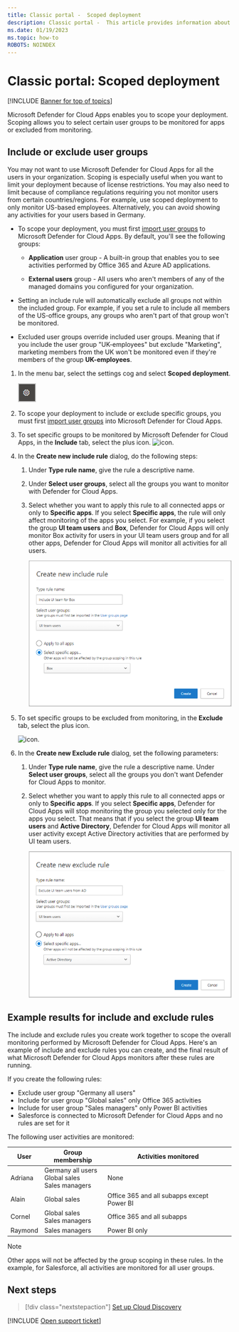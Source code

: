 ```yaml
---
title: Classic portal -  Scoped deployment
description: Classic portal -  This article provides information about how to scope your Defender for Cloud Apps deployment, including and excluding specific users or groups.
ms.date: 01/19/2023
ms.topic: how-to
ROBOTS: NOINDEX
---
```

# Classic portal: Scoped deployment

[!INCLUDE [Banner for top of topics](includes/banner.md)]

Microsoft Defender for Cloud Apps enables you to scope your deployment. Scoping allows you to select certain user groups to be monitored for apps or excluded from monitoring.

## Include or exclude user groups

You may not want to use Microsoft Defender for Cloud Apps for all the users in your organization. Scoping is especially useful when you want to limit your deployment because of license restrictions. You may also need to limit because of compliance regulations requiring you not monitor users from certain countries/regions. For example, use scoped deployment to only monitor US-based employees. Alternatively, you can avoid showing any activities for your users based in Germany.

- To scope your deployment, you must first [import user groups](user-groups.md) to Microsoft Defender for Cloud Apps. By default, you'll see the following groups:

  - **Application** user group -  A built-in group that enables you to see activities performed by Office 365 and Azure AD applications.

  - **External users** group - All users who aren't members of any of the managed domains you configured for your organization.

- Setting an include rule will automatically exclude all groups not within the included group. For example, if you set a rule to include all members of the US-office groups, any groups who aren't part of that group won't be monitored.

- Excluded user groups override included user groups. Meaning that if you include the user group "UK-employees" but exclude "Marketing", marketing members from the UK won't be monitored even if they're members of the group **UK-employees**.

1. In the menu bar, select the settings cog and select **Scoped deployment**.

    ![settings icon.](media/classic-settings-icon.png "settings icon")

2. To scope your deployment to include or exclude specific groups, you must first [import user groups](user-groups.md) into Microsoft Defender for Cloud Apps.

3. To set specific groups to be monitored by Microsoft Defender for Cloud Apps, in the **Include** tab, select the plus icon.
    ![icon.](media/classic-classic-plus-icon.png)

4. In the **Create new include rule** dialog, do the following steps:

    1. Under **Type rule name**, give the rule a descriptive name.
    2. Under **Select user groups**, select all the groups you want to monitor with Defender for Cloud Apps.
    3. Select whether you want to apply this rule to all connected apps or only to **Specific apps**. If you select **Specific apps**, the rule will only affect monitoring of the apps you select. For example, if you select the group **UI team users** and **Box**, Defender for Cloud Apps will only monitor Box activity for users in your UI team users group and for all other apps, Defender for Cloud Apps will monitor all activities for all users.

        ![include rule.](media/classic-include-rule.png)

5. To set specific groups to be excluded from monitoring, in the **Exclude** tab, select the plus icon.

   ![icon.](media/classic-classic-plus-icon.png)

6. In the **Create new Exclude rule** dialog, set the following parameters:

    1. Under **Type rule name**, give the rule a descriptive name.
    Under **Select user groups**, select all the groups you don't want Defender for Cloud Apps to monitor.
    2. Select whether you want to apply this rule to all connected apps or only to **Specific apps**. If you select **Specific apps**, Defender for Cloud Apps will stop monitoring the group you selected only for the apps you select. That means that if you select the group **UI team users** and **Active Directory**, Defender for Cloud Apps will monitor all user activity except Active Directory activities that are performed by UI team users.

       ![exclude rule.](media/classic-exclude-rule.png)

## Example results for include and exclude rules

The include and exclude rules you create work together to scope the overall monitoring performed by Microsoft Defender for Cloud Apps. Here's an example of include and exclude rules you can create, and the final result of what Microsoft Defender for Cloud Apps monitors after these rules are running.

If you create the following rules:

- Exclude user group "Germany all users"
- Include for user group "Global sales" only Office 365 activities
- Include for user group "Sales managers" only Power BI activities
- Salesforce is connected to Microsoft Defender for Cloud Apps and no rules are set for it

The following user activities are monitored:

|User|Group membership|Activities monitored|
|----|----|----|
|Adriana|Germany all users<br />Global sales<br />Sales managers|None|
|Alain|Global sales|Office 365 and all subapps except Power BI|
|Cornel|Global sales<br />Sales managers|Office 365 and all subapps|
|Raymond|Sales managers|Power BI only|

> [!NOTE]
> Other apps will not be affected by the group scoping in these rules.
> In the example, for Salesforce, all activities are monitored for all user groups.

## Next steps

> [!div class="nextstepaction"]
> [Set up Cloud Discovery](set-up-cloud-discovery.md)

[!INCLUDE [Open support ticket](includes/support.md)]  

